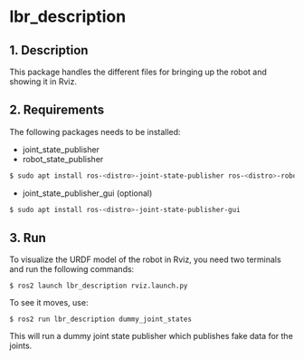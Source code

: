 # lbr_description

## 1. Description

This package handles the different files for bringing up the robot and showing it in Rviz.

## 2. Requirements

The following packages needs to be installed:

- joint_state_publisher
- robot_state_publisher
```bash
$ sudo apt install ros-<distro>-joint-state-publisher ros-<distro>-robot-state-publisher
```
- joint_state_publisher_gui (optional)
```bash
$ sudo apt install ros-<distro>-joint-state-publisher-gui
```

## 3. Run

To visualize the URDF model of the robot in Rviz, you need two terminals and run the following commands:

```
$ ros2 launch lbr_description rviz.launch.py
```
To see it moves, use:
```
$ ros2 run lbr_description dummy_joint_states
```
This will run a dummy joint state publisher which publishes fake data for the joints.
